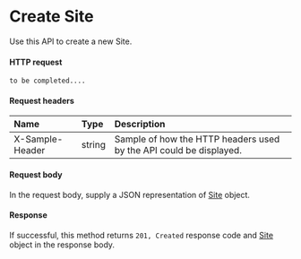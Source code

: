 # Create Site

Use this API to create a new Site.
#### HTTP request
```http
to be completed....
```
#### Request headers
| Name       | Type | Description|
|:---------------|:--------|:----------|
| X-Sample-Header  | string  | Sample of how the HTTP headers used by the API could be displayed.|

#### Request body
In the request body, supply a JSON representation of [Site](../resources/site.md) object.


#### Response
If successful, this method returns `201, Created` response code and [Site](../resources/site.md) object in the response body.
